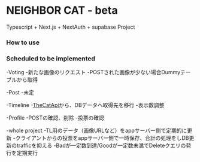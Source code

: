 # NEIGHBOR CAT - beta
Typescript + Next.js + NextAuth + supabase Project

### How to use

### Scheduled to be implemented
-Voting
	-新たな画像のリクエスト
	-POSTされた画像が少ない場合Dummyテーブルから取得

-Post
	-未定

-Timeline
	-[TheCatApi](https://thecatapi.com/)から、DBデータへ取得先を移行
	-表示数調整

-Profile
	-POSTの確認、削除
	-投票の確認

-whole project
	-TL用のデータ（画像URLなど）をappサーバー側で定期的に更新
	-クライアントからの投票をappサーバー側で一時保存、合計の処理をしDB更新のtrafficを抑える
	-Badが一定数到達/Goodが一定数未満でDeleteクエリの発行を定期実行





<!-- This is a [Next.js](https://nextjs.org/) project bootstrapped with [`create-next-app`](https://github.com/vercel/next.js/tree/canary/packages/create-next-app).

## Getting Started

First, run the development server:

```bash
npm run dev
# or
yarn dev
# or
pnpm dev
# or
bun dev
```

Open [http://localhost:3000](http://localhost:3000) with your browser to see the result.

You can start editing the page by modifying `app/page.tsx`. The page auto-updates as you edit the file.

This project uses [`next/font`](https://nextjs.org/docs/basic-features/font-optimization) to automatically optimize and load Inter, a custom Google Font.

## Learn More

To learn more about Next.js, take a look at the following resources:

- [Next.js Documentation](https://nextjs.org/docs) - learn about Next.js features and API.
- [Learn Next.js](https://nextjs.org/learn) - an interactive Next.js tutorial.

You can check out [the Next.js GitHub repository](https://github.com/vercel/next.js/) - your feedback and contributions are welcome!

## Deploy on Vercel

The easiest way to deploy your Next.js app is to use the [Vercel Platform](https://vercel.com/new?utm_medium=default-template&filter=next.js&utm_source=create-next-app&utm_campaign=create-next-app-readme) from the creators of Next.js.

Check out our [Next.js deployment documentation](https://nextjs.org/docs/deployment) for more details. -->
